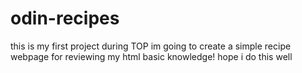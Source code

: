# odin-recipes
this is my first project during TOP
im going to create a simple recipe webpage for reviewing my html basic knowledge!
hope i do this well